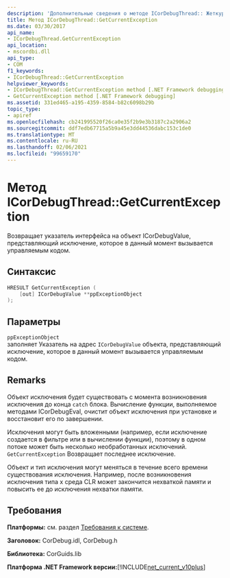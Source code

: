 ```yaml
---
description: 'Дополнительные сведения о методе ICorDebugThread:: Жеткуррентексцептион'
title: Метод ICorDebugThread::GetCurrentException
ms.date: 03/30/2017
api_name:
- ICorDebugThread.GetCurrentException
api_location:
- mscordbi.dll
api_type:
- COM
f1_keywords:
- ICorDebugThread::GetCurrentException
helpviewer_keywords:
- ICorDebugThread::GetCurrentException method [.NET Framework debugging]
- GetCurrentException method [.NET Framework debugging]
ms.assetid: 331ed465-a195-4359-8584-b82c6098b29b
topic_type:
- apiref
ms.openlocfilehash: cb241995520f26ca0e35f2b9e3b3187c2a2906a2
ms.sourcegitcommit: ddf7edb67715a5b9a45e3dd44536dabc153c1de0
ms.translationtype: MT
ms.contentlocale: ru-RU
ms.lasthandoff: 02/06/2021
ms.locfileid: "99659170"
---
```

# <a name="icordebugthreadgetcurrentexception-method"></a>Метод ICorDebugThread::GetCurrentException

Возвращает указатель интерфейса на объект ICorDebugValue, представляющий исключение, которое в данный момент вызывается управляемым кодом.  
  
## <a name="syntax"></a>Синтаксис  
  
```cpp  
HRESULT GetCurrentException (  
    [out] ICorDebugValue **ppExceptionObject  
);  
```  
  
## <a name="parameters"></a>Параметры  

 `ppExceptionObject`  
 заполняет Указатель на адрес `ICorDebugValue` объекта, представляющий исключение, которое в данный момент вызывается управляемым кодом.  
  
## <a name="remarks"></a>Remarks  

 Объект исключения будет существовать с момента возникновения исключения до конца `catch` блока. Вычисление функции, выполняемое методами ICorDebugEval, очистит объект исключения при установке и восстановит его по завершении.  
  
 Исключения могут быть вложенными (например, если исключение создается в фильтре или в вычислении функции), поэтому в одном потоке может быть несколько необработанных исключений. `GetCurrentException` Возвращает последнее исключение.  
  
 Объект и тип исключения могут меняться в течение всего времени существования исключения. Например, после возникновения исключения типа x среда CLR может закончится нехваткой памяти и повысить ее до исключения нехватки памяти.  
  
## <a name="requirements"></a>Требования  

 **Платформы:** см. раздел [Требования к системе](../../get-started/system-requirements.md).  
  
 **Заголовок:** CorDebug.idl, CorDebug.h  
  
 **Библиотека:** CorGuids.lib  
  
 **Платформа .NET Framework версии:**[!INCLUDE[net_current_v10plus](../../../../includes/net-current-v10plus-md.md)]

